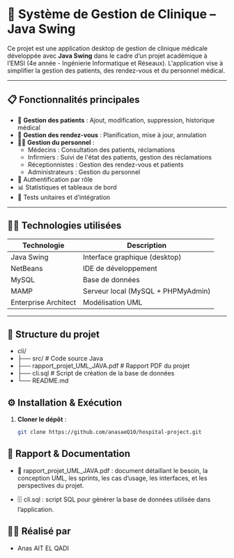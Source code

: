 # 🏥 Système de Gestion de Clinique – Java Swing

Ce projet est une application desktop de gestion de clinique médicale développée avec **Java Swing** dans le cadre d’un projet académique à l’EMSI (4e année - Ingénierie Informatique et Réseaux). L'application vise à simplifier la gestion des patients, des rendez-vous et du personnel médical.

---

## 📋 Fonctionnalités principales

- 👥 **Gestion des patients** : Ajout, modification, suppression, historique médical
- 📅 **Gestion des rendez-vous** : Planification, mise à jour, annulation
- 👩‍⚕️ **Gestion du personnel** :
  - Médecins : Consultation des patients, réclamations
  - Infirmiers : Suivi de l'état des patients, gestion des réclamations
  - Réceptionnistes : Gestion des rendez-vous et patients
  - Administrateurs : Gestion du personnel
- 🔐 Authentification par rôle
- 📊 Statistiques et tableaux de bord
- 🧪 Tests unitaires et d’intégration

---

## 🧑‍💻 Technologies utilisées

| Technologie           | Description                                  |
|-----------------------|----------------------------------------------|
| Java Swing            | Interface graphique (desktop)                |
| NetBeans              | IDE de développement                         |
| MySQL                 | Base de données                              |
| MAMP                  | Serveur local (MySQL + PHPMyAdmin)           |
| Enterprise Architect  | Modélisation UML                             |

---

## 📂 Structure du projet

- cli/
- ├── src/ # Code source Java
- ├── rapport_projet_UML_JAVA.pdf # Rapport PDF du projet
- ├── cli.sql # Script de création de la base de données
- └── README.md


## ⚙️ Installation & Exécution

1. **Cloner le dépôt** :
   ```bash
   git clone https://github.com/anasaeQ10/hospital-project.git

## 📖 Rapport & Documentation

- 📄 rapport_projet_UML_JAVA.pdf : document détaillant le besoin, la conception UML, les sprints, les cas d’usage, les interfaces, et les perspectives du projet.

- 🗄️ cli.sql : script SQL pour générer la base de données utilisée dans l’application.


## 👨‍🎓 Réalisé par

- Anas AIT EL QADI


